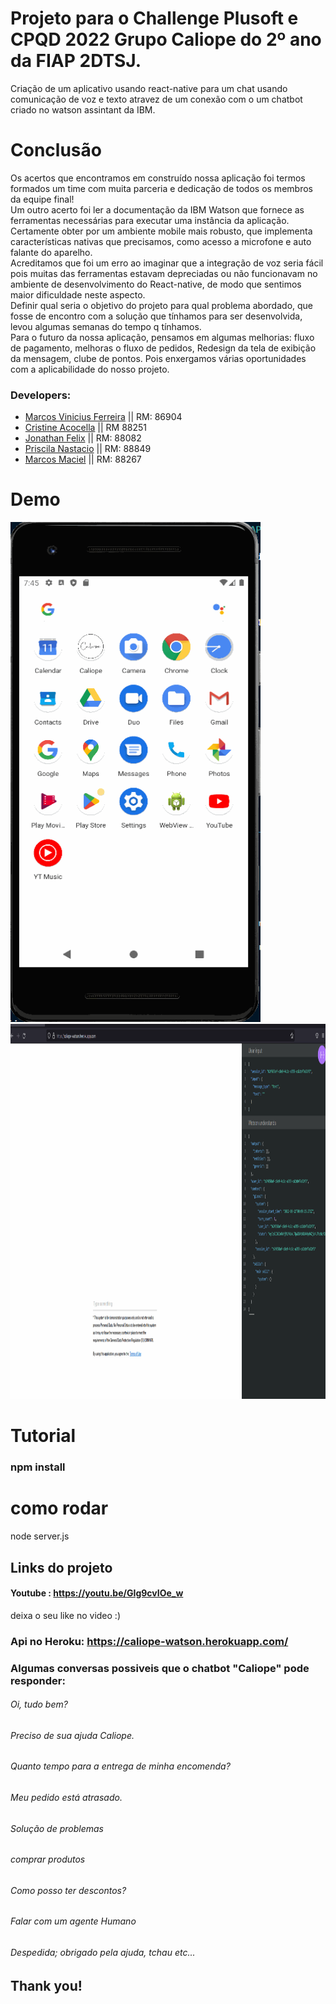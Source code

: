 # Projeto para o Challenge Plusoft e CPQD 2022 Grupo Caliope do 2º ano da FIAP 2DTSJ.

Criação de um aplicativo usando react-native para um chat usando comunicação de voz e texto atravez de um conexão com o um chatbot criado no watson assintant da IBM.

# Conclusão
Os acertos que encontramos em construído nossa aplicação foi termos formados um time com muita parceria e dedicação de todos os membros da equipe final!</br>
Um outro acerto foi ler a documentação da IBM Watson que fornece as ferramentas necessárias para executar uma instância da aplicação. Certamente obter por um ambiente mobile mais robusto, que implementa características nativas que precisamos, como acesso a microfone e auto falante do aparelho.</br>
Acreditamos que foi um erro ao imaginar que a integração de voz seria fácil pois muitas das ferramentas estavam depreciadas ou não funcionavam no ambiente de desenvolvimento do React-native, de modo que sentimos maior dificuldade neste aspecto.</br>
Definir qual seria o objetivo do projeto para qual problema abordado, que fosse de encontro com a solução que tínhamos para ser desenvolvida, levou algumas semanas do tempo q tínhamos.</br>
Para o futuro da nossa aplicação, pensamos em algumas melhorias: fluxo de pagamento, melhoras o fluxo de pedidos, Redesign da tela de exibição da mensagem, clube de pontos. Pois enxergamos várias oportunidades com a aplicabilidade do nosso projeto.


### Developers: 
* [Marcos Vinicius Ferreira](https://github.com/marcosnaofazisso) || RM: 86904
* [Cristine Acocella](https://github.com/cristineacocella) || RM 88251
* [Jonathan Felix](https://github.com/jhowfelix) || RM: 88082
* [Priscila Nastacio](https://github.com/PriscilaNastacio) || RM: 88849
* [Marcos Maciel](https://github.com/Marcos26-tech) || RM: 88267

# Demo
<img src="/demo/caliope-demo.gif" height="800" width="400">

<img src="/demo/caliope-demo-heroku.gif" height="600" width="2800">

# Tutorial
### npm install

# como rodar
node server.js


## Links do projeto

#### Youtube : https://youtu.be/GIg9cvIOe_w
deixa o seu like no video :)

### Api no Heroku: https://caliope-watson.herokuapp.com/


### Algumas conversas possiveis que o chatbot "Caliope" pode responder:

###### Oi, tudo bem?
###### Preciso de sua ajuda Caliope.
###### Quanto tempo para a entrega de minha encomenda?
###### Meu pedido está atrasado.
###### Solução de problemas
###### comprar produtos 
###### Como posso ter descontos?
###### Falar com um agente Humano
###### Despedida; obrigado pela ajuda, tchau etc...

## Thank you!
